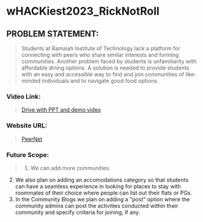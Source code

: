 # wHACKiest2023_RickNotRoll


## PROBLEM STATEMENT:
>Students at Ramaiah Institute of Technology lack a platform for connecting with peers who share similar interests and forming communities. Another problem faced by students is unfamiliarity with affordable dining options. A solution is needed to provide students with an easy and accessible way to find and join communities of like-minded individuals and to navigate good food options.



### Video Link:
>[Drive with PPT and demo video](https://drive.google.com/drive/folders/1KIrj2c8Wc3GgquElu4S2fbglR3QeMt_A?usp=sharing)


### Website URL:
>[PeerNet](https://kxitij.github.io/wHACKiest2023_RickNotRoll/)

### Future Scope:
>1. We can add more communities.
2. We also plan on adding an accomodations category so that students can have a seamless experience in looking for places to stay with roommates of their choice where people can list out their flats or PGs.
3. In the Community Blogs we plan on adding a "post" option where the community admins can post the activities conducted within their community and specify criiteria for joining, if any.


